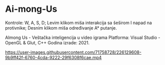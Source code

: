 # Ai-mong-Us

Kontrole: W, A, S, D; Levim klikom miša interakcija sa šeširom I napad na protivnike; Desnim klikom miša određivanje A* putanje.

AImong Us - Veštačka inteligencija u video igrama
Platforma: Visual Studio - OpenGL & Glut, C++
Godina izrade: 2021.

https://user-images.githubusercontent.com/71758728/226129608-9b9ff42f-6760-4cda-9222-29f6308f6cae.mp4

